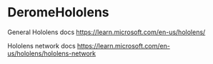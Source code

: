 # DeromeHololens

General Hololens docs https://learn.microsoft.com/en-us/hololens/

Hololens network docs https://learn.microsoft.com/en-us/hololens/hololens-network

